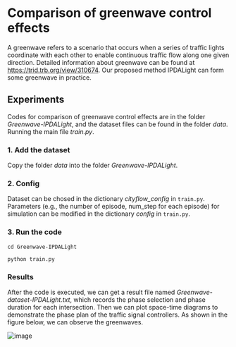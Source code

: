 # Comparison of greenwave control effects
A greenwave refers to a scenario that occurs when a series of traffic lights coordinate with each other to enable continuous traffic flow along one given direction. Detailed information about greenwave can be found at https://trid.trb.org/view/310674. Our proposed method IPDALight can form some greenwave in practice.

## Experiments
Codes for comparison of greenwave control effects are in the folder *Greenwave-IPDALight*, and the dataset files can be found in the folder *data*. Running the main file *train.py*.

### 1. Add the dataset
Copy the folder *data* into the folder *Greenwave-IPDALight*.

### 2. Config
Dataset can be chosed in the dictionary *cityflow_config* in ``train.py``. Parameters (e.g., the number of episode, num_step for each episode) for simulation can be modified in the dictionary *config* in ``train.py``.

### 3. Run the code

``cd Greenwave-IPDALight``

``python train.py``

### Results
After the code is executed, we can get a result file named *Greenwave-dataset-IPDALight.txt*, which records the phase selection and phase duration for each intersection. Then we can plot space-time diagrams to demonstrate the phase plan of the traffic signal controllers. As shown in the figure below, we can observe the greenwaves.

![image](https://user-images.githubusercontent.com/29703034/130354286-d663a779-2d43-4fe5-8d0e-23ff40c4896d.png)